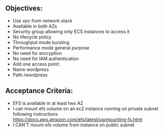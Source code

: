 ## Objectives:

- Use vpc from network stack
- Available in both AZs
- Security group allowing only ECS instances to access it
- No lifecycle policy
- Throughput mode bursting
- Performance mode general purpose
- No need for encryption
- No need for IAM authentication
- Add one access point:
- Name wordpress
- Path /wordpress

## Acceptance Criteria:

- EFS is available in at least two AZ
- I can mount efs volume on an ec2 instance running on private subnet following instructions https://docs.aws.amazon.com/efs/latest/ug/mounting-fs.html
- I CAN'T mount efs volume from instance on public subnet
